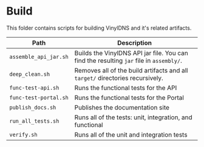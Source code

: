 # Build

This folder contains scripts for building VinylDNS and it's related artifacts.

| Path |Description |
| --- | --- |
| `assemble_api_jar.sh` | Builds the VinylDNS API jar file. You can find the resulting `jar` file in `assembly/`.|
| `deep_clean.sh` | Removes all of the build artifacts and all `target/` directories recursively.|
| `func-test-api.sh` | Runs the functional tests for the API| 
| `func-test-portal.sh` | Runs the functional tests for the Portal| 
| `publish_docs.sh` | Publishes the documentation site|
| `run_all_tests.sh` | Runs all of the tests: unit, integration, and functional|
| `verify.sh` | Runs all of the unit and integration tests|
